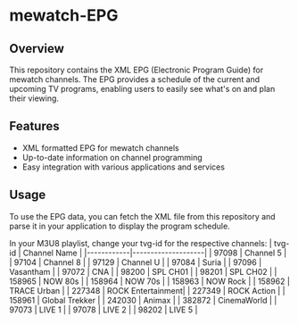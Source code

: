 # mewatch-EPG

## Overview

This repository contains the XML EPG (Electronic Program Guide) for mewatch channels. The EPG provides a schedule of the current and upcoming TV programs, enabling users to easily see what's on and plan their viewing.

## Features

- XML formatted EPG for mewatch channels
- Up-to-date information on channel programming
- Easy integration with various applications and services

## Usage

To use the EPG data, you can fetch the XML file from this repository and parse it in your application to display the program schedule.

In your M3U8 playlist, change your tvg-id for the respective channels:
| tvg-id | Channel Name      |
|------------|--------------------|
| 97098      | Channel 5         |
| 97104      | Channel 8         |
| 97129      | Channel U         |
| 97084      | Suria             |
| 97096      | Vasantham         |
| 97072      | CNA               |
| 98200      | SPL CH01          |
| 98201      | SPL CH02          |
| 158965     | NOW 80s           |
| 158964     | NOW 70s           |
| 158963     | NOW Rock          |
| 158962     | TRACE Urban       |
| 227348     | ROCK Entertainment|
| 227349     | ROCK Action       |
| 158961     | Global Trekker    |
| 242030     | Animax            |
| 382872     | CinemaWorld       |
| 97073      | LIVE 1            |
| 97078      | LIVE 2            |
| 98202      | LIVE 5            |
